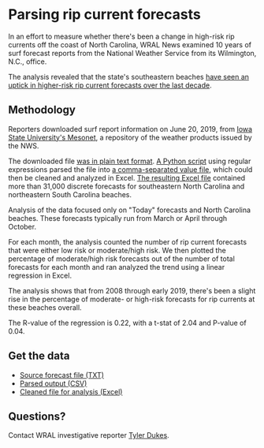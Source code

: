 # Parsing rip current forecasts
In an effort to measure whether there's been a change in high-risk rip currents off the coast of North Carolina, WRAL News examined 10 years of surf forecast reports from the National Weather Service from its Wilmington, N.C., office.

The analysis revealed that the state's southeastern beaches [have seen an uptick in higher-risk rip current forecasts over the last decade](https://wral.com/18502312).

## Methodology
Reporters downloaded surf report information on June 20, 2019, from [Iowa State University's Mesonet](https://mesonet.agron.iastate.edu/wx/afos), a repository of the weather products issued by the NWS.

The downloaded file [was in plain text format](https://github.com/mtdukes/rip-current-analysis/blob/master/afos-srfilm-20190620-20030515.txt). [A Python script](https://github.com/mtdukes/rip-current-analysis/blob/master/parseRips.py) using regular expressions parsed the file into [a comma-separated value file](https://github.com/mtdukes/rip-current-analysis/blob/master/rip_risk.csv), which could then be cleaned and analyzed in Excel. [The resulting Excel file](https://github.com/mtdukes/rip-current-analysis/blob/master/rip_risk_ilm.xlsx) contained more than 31,000 discrete forecasts for southeastern North Carolina and northeastern South Carolina beaches.

Analysis of the data focused only on "Today" forecasts and North Carolina beaches. These forecasts typically run from March or April through October.

For each month, the analysis counted the number of rip current forecasts that were either low risk or moderate/high risk. We then plotted the percentage of moderate/high risk forecasts out of the number of total forecasts for each month and ran analyzed the trend using a linear regression in Excel.

The analysis shows that from 2008 through early 2019, there's been a slight rise in the percentage of moderate- or high-risk forecasts for rip currents at these beaches overall. 

The R-value of the regression is 0.22, with a t-stat of 2.04 and P-value of 0.04.

## Get the data
* [Source forecast file (TXT)](https://github.com/mtdukes/rip-current-analysis/blob/master/afos-srfilm-20190620-20030515.txt)
* [Parsed output (CSV)](https://github.com/mtdukes/rip-current-analysis/blob/master/rip_risk.csv)
* [Cleaned file for analysis (Excel)](https://github.com/mtdukes/rip-current-analysis/blob/master/rip_risk_ilm.xlsx)

## Questions?
Contact WRAL investigative reporter [Tyler Dukes](https://www.wral.com/rs/bio/13311372/).